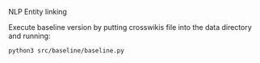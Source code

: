 NLP Entity linking

Execute baseline version by putting crosswikis file into the data directory and running:

	python3 src/baseline/baseline.py


